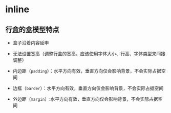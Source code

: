 # inline

## 行盒的盒模型特点

- 盒子沿着内容延申

- 无法设置宽高（调整行盒的宽高，应该使用字体大小、行高、字体类型来间接调整）

- 内边距（`padding`）：水平方向有效，垂直方向仅会影响背景，不会实际占据空间

- 边框（`barder`）：水平方向有效，垂直方向仅会影响背景，不会实际占据空间

- 外边距（`margin`）:水平方向有效，垂直方向仅会影响背景，不会实际占据空间
